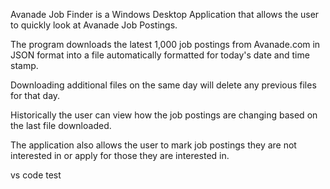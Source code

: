 
Avanade Job Finder is a Windows Desktop Application that allows the user to quickly look at Avanade Job Postings.

The program downloads the latest 1,000 job postings from Avanade.com in JSON format into a file automatically formatted for today's date and time stamp.

Downloading additional files on the same day will delete any previous files for that day.

Historically the user can view how the job postings are changing based on the last file downloaded.

The application also allows the user to mark job postings they are not interested in or apply for those they are interested in.

vs code test
 
